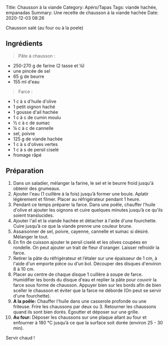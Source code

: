 Title: Chausson à la viande
Category: Apéro/Tapas
Tags: viande hachée, empanadas
Summary: Une recette de chausson à la viande hachée
Date:  2020-12-03 08:26

Chausson salé (au four ou à la poele)

## Ingrédients
> Pâte à chausson :

- 250-270 g de farine (2 tasse et ¼)
- une pincée de sel
- 65 g de beurre
- 155 ml d'eau

> Farce :

- 1 c à s d'huile d'olive
- 1 petit oignon haché
- 1 gousse d'ail hachée
- 1 c à c de cumin moulu
- ½ c à c de sumac
- ¼ c à c de cannelle
- sel, poivre
- 125 g de viande hachée
- 1 c à s d'olives vertes
- 1 c à s de persil ciselé
- fromage râpé

## Préparation
1. Dans un saladier, mélanger la farine, le sel et le beurre froid jusqu'à obtenir des grumeaux.
2. Ajouter l'eau (1 cuillère à la fois) jusqu’à former une boule. Aplatir légèrement et filmer. Placer au réfrigérateur pendant 1 heure.
3. Pendant ce temps préparer la farce. 
Dans une poêle, chauffer l'huile d'olive et ajouter les oignons et cuire quelques minutes jusqu’à ce qu'ils soient translucides.
4. Ajouter l'ail et la viande hachée et détacher à l'aide d'une fourchette. Cuire jusqu’à ce que la viande prenne une couleur brune.
5. Assaisonner de sel, poivre, cayenne, cannelle et sumac si désiré. Mélanger le tout.
6. En fin de cuisson ajouter le persil ciselé et les olives coupées en rondelle.
On peut ajouter un trait de fleur d'oranger. Laisser refroidir la farce.
7. Retirer la pâte du réfrigérateur et l’étaler sur une épaisseur de 1 cm, à l'aide d'un emporte pièce ou d'un bol. Découper des disques d'environ 8 à 10 cm.
8. Placer au centre de chaque disque 1 cuillère à soupe de farce. Humidifier les bords du disque d'eau et replier la pâte pour couvrir la farce sous forme de chausson. Appuyer bien sur les bords afin de bien sceller le chausson et éviter que la farce ne déborde (On peut se servir d'une fourchette).
9. **A la poêle:**
Chauffer l'huile dans une casserole profonde ou une friteuse. Frire les chaussons par deux ou 3. Retourner les chaussons quand ils sont bien dorés. Égoutter et déposer sur une grille.
10. **Au four:**
Déposer les chaussons sur une plaque allant au four et enfourner à 180 °C jusqu’à ce que la surface soit dorée (environ 25 - 30 min).

Servir chaud !
